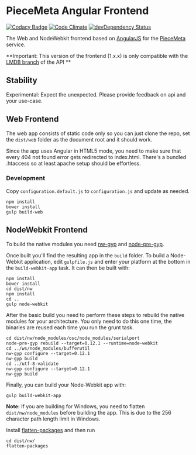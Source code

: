 # PieceMeta Angular Frontend #

[![Codacy Badge](https://api.codacy.com/project/badge/Grade/a8510f7272624ce6984596467256f8fa)](https://www.codacy.com/app/dasantonym/piecemeta-angular-frontend?utm_source=github.com&utm_medium=referral&utm_content=PieceMeta/piecemeta-angular-frontend&utm_campaign=badger)
[![Code Climate](https://codeclimate.com/github/PieceMeta/piecemeta-angular-frontend/badges/gpa.svg)](https://codeclimate.com/github/PieceMeta/piecemeta-angular-frontend) [![devDependency Status](https://david-dm.org/PieceMeta/piecemeta-angular-frontend/dev-status.svg)](https://david-dm.org/PieceMeta/piecemeta-angular-frontend#info=devDependencies)

The Web and NodeWebkit frontend based on [AngularJS](https://angularjs.org/) for the [PieceMeta](http://www.piecemeta.com) service.

**Important: This version of the frontend (1.x.x) is only compatible with the [LMDB branch](https://github.com/PieceMeta/piecemeta-api/tree/lmdb) of the API **

## Stability

Experimental: Expect the unexpected. Please provide feedback on api and your use-case.

## Web Frontend ##

The web app consists of static code only so you can just clone the repo, set the ``dist/web`` folder as the document root and it should work.

Since the app uses Angular in HTML5 mode, you need to make sure that every 404 not found error gets redirected to index.html. There's a bundled .htaccess so at least apache setup should be effortless.

### Development ###

Copy ``configuration.default.js`` to ``configuration.js`` and update as needed.

```shell
npm install
bower install
gulp build-web
```

## NodeWebkit Frontend ##

To build the native modules you need [nw-gyp](https://github.com/nwjs/nw-gyp) and [node-pre-gyp](https://github.com/mapbox/node-pre-gyp).

Once built you'll find the resulting app in the ``build`` folder. To build a Node-Webkit application, edit `gulpfile.js` and enter your platform at the bottom in the `build-webkit-app` task. It can then be built with:

```shell
npm install
bower install
cd dist/nw
npm install
cd ..
gulp node-webkit
```

After the basic build you need to perform these steps to rebuild the native modules for your architecture. You only need to do this one time, the binaries are reused each time you run the grunt task.

```shell
cd dist/nw/node_modules/osc/node_modules/serialport
node-pre-gyp rebuild --target=0.12.1 --runtime=node-webkit
cd ../ws/node_modules/bufferutil
nw-gyp configure --target=0.12.1
nw-gyp build
cd ../utf-8-validate
nw-gyp configure --target=0.12.1
nw-gyp build
```

Finally, you can build your Node-Webkit app with:

```
gulp build-webkit-app
```

**Note:** If you are building for Windows, you need to flatten ``dist/nw/node_modules`` before building the app. This is due to the 256 character path length limit in Windows.

Install [flatten-packages](https://github.com/arifsetiawan/flatten) and then run

```shell
cd dist/nw/
flatten-packages
```
